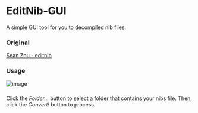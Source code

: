 # EditNib-GUI
A simple GUI tool for you to decompiled nib files.
### Original
[Sean Zhu - editnib](https://github.com/szhu)
### Usage
![image](https://dl.dropboxusercontent.com/s/67jm0fyf43gxags/%E3%82%B9%E3%82%AF%E3%83%AA%E3%83%BC%E3%83%B3%E3%82%B7%E3%83%A7%E3%83%83%E3%83%88%202020-02-24%2019.05.27.png?dl=0)
###
Click the *Folder...* button to select a folder that contains your nibs file.
Then, click the *Convert!* button to process.
